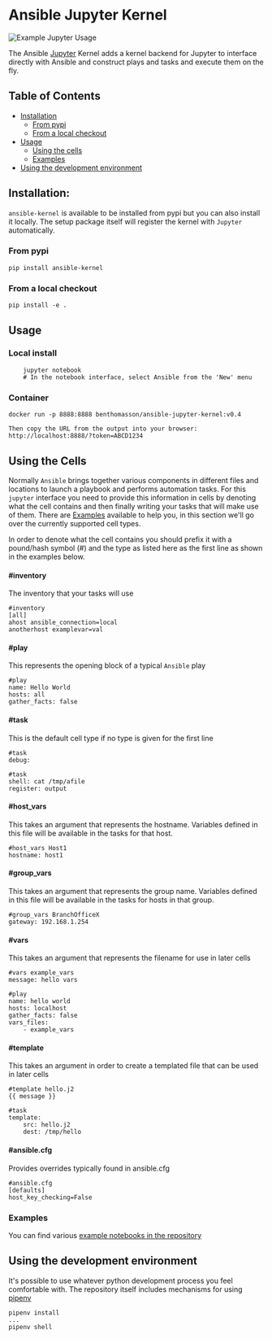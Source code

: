 # Ansible Jupyter Kernel

![Example Jupyter Usage](https://raw.githubusercontent.com/ansible/ansible-jupyter-kernel/master/docs/example_session.png)

The Ansible [Jupyter](http://jupyter.readthedocs.io/en/latest/) Kernel adds a kernel backend for Jupyter to interface directly with Ansible and construct plays and tasks and execute them on the fly.

## Table of Contents

* [Installation](#installation)
  * [From pypi](#from-pypi)
  * [From a local checkout](#from-a-local-checkout)
* [Usage](#usage)
  * [Using the cells](#using-the-cells)
  * [Examples](#examples)
* [Using the development environment](#using-the-development-environment)

## Installation:

`ansible-kernel` is available to be installed from pypi but you can also install it locally. The setup package itself will register the kernel
with `Jupyter` automatically.

### From pypi

    pip install ansible-kernel

### From a local checkout

    pip install -e .

## Usage

### Local install

```
    jupyter notebook
    # In the notebook interface, select Ansible from the 'New' menu
```

### Container

    docker run -p 8888:8888 benthomasson/ansible-jupyter-kernel:v0.4

    Then copy the URL from the output into your browser:
    http://localhost:8888/?token=ABCD1234


## Using the Cells

Normally `Ansible` brings together various components in different files and locations to launch a playbook and performs automation tasks. For this
`jupyter` interface you need to provide this information in cells by denoting what the cell contains and then finally writing your tasks that will make
use of them. There are [Examples](#examples) available to help you, in this section we'll go over the currently supported cell types.

In order to denote what the cell contains you should prefix it with a pound/hash symbol (#) and the type as listed here as the first line as shown in the examples
below.

#### #inventory

The inventory that your tasks will use

```
#inventory
[all]
ahost ansible_connection=local
anotherhost examplevar=val
```

#### #play

This represents the opening block of a typical `Ansible` play

```
#play
name: Hello World
hosts: all
gather_facts: false
```

#### #task

This is the default cell type if no type is given for the first line

```
#task
debug:
```

```
#task
shell: cat /tmp/afile
register: output
```

#### #host_vars

This takes an argument that represents the hostname.  Variables
defined in this file will be available in the tasks for that host.

```
#host_vars Host1
hostname: host1
```

#### #group_vars

This takes an argument that represents the group name.  Variables
defined in this file will be available in the tasks for hosts in that
group.

```
#group_vars BranchOfficeX
gateway: 192.168.1.254
```

#### #vars

This takes an argument that represents the filename for use in later cells

```
#vars example_vars
message: hello vars
```

```
#play
name: hello world
hosts: localhost
gather_facts: false
vars_files:
    - example_vars
```

#### #template

This takes an argument in order to create a templated file that can be used in later cells

```
#template hello.j2
{{ message }}
```

```
#task
template:
    src: hello.j2
    dest: /tmp/hello
```

#### #ansible.cfg

Provides overrides typically found in ansible.cfg

```
#ansible.cfg
[defaults]
host_key_checking=False
```

### Examples

You can find various [example notebooks in the repository](https://github.com/ansible/ansible-jupyter-kernel/tree/master/notebooks)

## Using the development environment

It's possible to use whatever python development process you feel comfortable with. The repository itself includes mechanisms for
using [pipenv](https://github.com/pypa/pipenv)

```
pipenv install
...
pipenv shell
```
